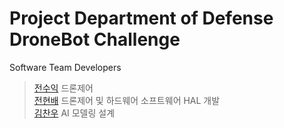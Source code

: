 # Project Department of Defense DroneBot Challenge

Software Team Developers
> [전수익](https://github.com/wjstndlr) 드론제어  
> [전현배](https://github.com/HarryKito) 드론제어 및 하드웨어 소프트웨어 HAL 개발  
> [김찬우](#) AI 모델링 설계
>   

<!--

**Here are some ideas to get you started:**

🙋‍♀️ A short introduction - what is your organization all about?
🌈 Contribution guidelines - how can the community get involved?
👩‍💻 Useful resources - where can the community find your docs? Is there anything else the community should know?
🍿 Fun facts - what does your team eat for breakfast?
🧙 Remember, you can do mighty things with the power of [Markdown](https://docs.github.com/github/writing-on-github/getting-started-with-writing-and-formatting-on-github/basic-writing-and-formatting-syntax)
-->
